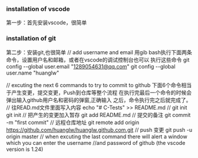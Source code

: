 ### installation of vscode
第一步：首先安装vscode，很简单
### installation of git
第二步：安装git,也很简单
// add username and email
用gib bash执行下面两条命令，设置用户名和邮箱，或者在vscode的调试控制台也可以
执行这些命令
git config --global user.email "1289054631@qq.com"
git config --global user.name "huanglw"

// excuting the next 6 commands to try to commit to github
下面6个命令相当于产生变更，提交变更，Push到仓库等整个流程
在执行完最后一个命令的时候会弹出输入github用户名和密码的弹窗,正确输入
之后，命令执行完之后就完成了。
// 往READ.md文件里面写入内容
echo "# C-Tests" >> README.md
// git init 
git init
// 把产生的变更加入暂存
git add README.md
// 提交的备注
git commit -m "first commit"
// 远程仓库地址
git remote add origin https://github.com/huanglw/huanglw.github.com.git
// push 变更
git push -u origin master
// when excuting the last command there will alert a window which you can enter the username
//and password of github (the vscode version is 1.24)